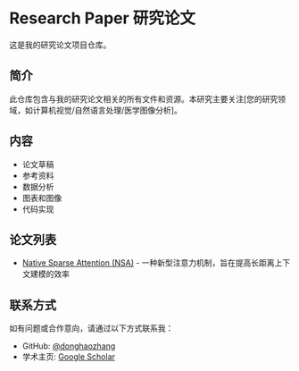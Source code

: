 # Research Paper 研究论文

这是我的研究论文项目仓库。

## 简介

此仓库包含与我的研究论文相关的所有文件和资源。本研究主要关注[您的研究领域，如计算机视觉/自然语言处理/医学图像分析]。

## 内容

- 论文草稿
- 参考资料
- 数据分析
- 图表和图像
- 代码实现

## 论文列表

- [Native Sparse Attention (NSA)](https://donghaozhang.github.io/research-paper/nsa.html) - 一种新型注意力机制，旨在提高长距离上下文建模的效率

## 联系方式

如有问题或合作意向，请通过以下方式联系我：
- GitHub: [@donghaozhang](https://github.com/donghaozhang)
- 学术主页: [Google Scholar](https://scholar.google.com/citations?user=9CBsKm0AAAAJ&hl=en) 